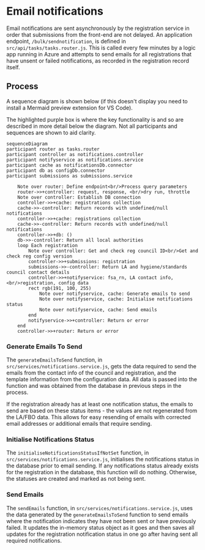 # Email notifications

Email notifications are sent asynchronously by the registration service in order that submissions from the front-end are not delayed. An application endpoint, `/bulk/sendnotification`, is defined in `src/api/tasks/tasks.router.js`. This is called every few minutes by a logic app running in Azure and attempts to send emails for all registrations that have unsent or failed notifications, as recorded in the registration record itself.

## Process

A sequence diagram is shown below (if this doesn't display you need to install a Mermaid preview extension for VS Code).

The highlighted purple box is where the key functionality is and so are described in more detail below the diagram. Not all participants and sequences are shown to aid clarity.

```mermaid
sequenceDiagram
participant router as tasks.router
participant controller as notifications.controller
participant notifyservice as notifications.service
participant cache as notificationsDb.connector
participant db as configDb.connector
participant submissions as submissions.service

    Note over router: Define endpoint<br/>Process query parameters
    router->>+controller: request, response, <br/>dry run, throttle
    Note over controller: Establish DB connection
    controller->>+cache: registrations collection
    cache->>-controller: Return records with undefined/null notifications
    controller->>+cache: registrations collection
    cache->>-controller: Return records with undefined/null notifications
    controller->>+db: ()
    db->>-controller: Return all local authorities
    loop Each registration
        Note over controller: Get and check reg council ID<br/>Get and check reg config version
        controller->>+submissions: registration
        submissions->>-controller: Return LA and hygiene/standards council contact details
        controller->>+notifyservice: fsa_rn, LA contact info, <br/>registration, config data
        rect rgb(191, 100, 255)
            Note over notifyservice, cache: Generate emails to send
            Note over notifyservice, cache: Initialise notifications status
            Note over notifyservice, cache: Send emails
        end
        notifyservice->>+controller: Return or error
    end
    controller->>+router: Return or error
```

### Generate Emails To Send

The `generateEmailsToSend` function, in `src/services/notifications.service.js`, gets the data required to send the emails from the contact info of the council and registration, and the template information from the configuration data. All data is passed into the function and was obtained from the database in previous steps in the process.

If the registration already has at least one notification status, the emails to send are based on these status items - the values are not regenerated from the LA/FBO data. This allows for easy resending of emails with corrected email addresses or additional emails that require sending.

### Initialise Notifications Status

The `initialiseNotificationsStatusIfNotSet` function, in `src/services/notifications.service.js`, initialises the notifications status in the database prior to email sending. If any notifications status already exists for the registration in the database, this function will do nothing. Otherwise, the statuses are created and marked as not being sent.

### Send Emails

The `sendEmails` function, in `src/services/notifications.service.js`, uses the data generated by the `generateEmailsToSend` function to send emails where the notification indicates they have not been sent or have previously failed. It updates the in-memory status object as it goes and then saves all updates for the registration notification status in one go after having sent all required notifications.

